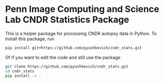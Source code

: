 # Penn Image Computing and Science Lab CNDR Statistics Package

This is a helper package for processing CNDR autopsy data in Python. 
To install this package, run

``` sh
pip install git+https://github.com/pyushkevich/cndr_stats.git
```

Of if you want to edit the code and still use the package

``` sh
git clone https://github.com/pyushkevich/cndr_stats.git
cd cndr_stats
pip install -e .
```
